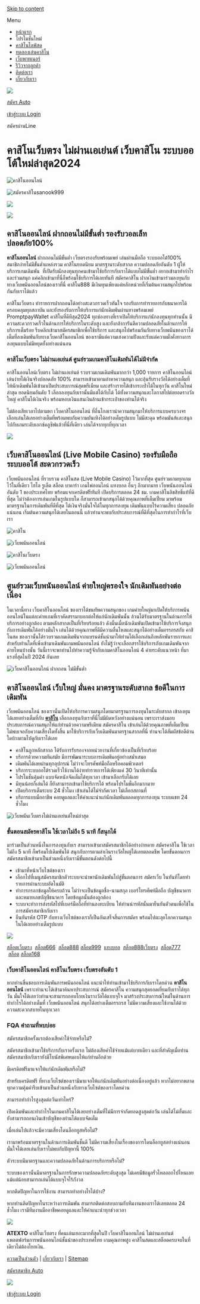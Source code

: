 [Skip to content](#content)

Menu

* [หน้าแรก](https://www.atexto.com/)
* โปรโมชั่นใหม่
* [คาสิโนไลฟ์สด](https://www.atexto.com/livecasino/)
* [ทดลองเล่นคาสิโน](https://www.atexto.com/demo-casino/)
* [เว็บพาทเนอร์](https://www.atexto.com/webpartner/)
* [รีวิวจากลูกค้า](https://www.atexto.com/reviews/)
* [ติดต่อเรา](https://www.atexto.com/contactme/)
* [เกี่ยวกับเรา](https://www.atexto.com/aboutme/)

[![](https://www.atexto.com/wp-content/uploads/2024/03/cropped-atexto_logo.png)](https://www.atexto.com/)

[สมัคร Auto](https://member.sanook999.com/register)

[เข้าสู่ระบบ Login](https://member.sanook999.com/login)

สมัครผ่านLine

คาสิโนเว็บตรง ไม่ผ่านเอเย่นต์ เว็บคาสิโน ระบบออโต้ใหม่ล่าสุด2024
================================================================

![คาสิโนออนไลน์](https://www.atexto.com/wp-content/uploads/2024/03/atexto_01.jpg)

![สมัครคาสิโนsanook999](https://www.atexto.com/wp-content/uploads/2024/01/registerimage_01.gif)

![](https://www.atexto.com/wp-content/uploads/2024/03/atexto_02.jpg)

![](https://www.atexto.com/wp-content/uploads/2024/03/atexto_03.jpg)

คาสิโนออนไลน์ ฝากถอนไม่มีขั้นต่ำ รองรับวอลเล็ท ปลอดภัย100%
----------------------------------------------------------

**คาสิโนออนไลน์** ฝากถอนไม่มีขั้นต่ำ เว็บตรงรองรับพร้อมเพย์ เล่นผ่านมือถือ ระบบออโต้100% สมาชิกง่ายไม่มีขั้นต่ำแหล่งรวม คาสิโนยอดนิยม มาตรฐานระดับสากล ความปลอดภัยอันดับ 1 ผู้ให้บริการเกมเดิมพัน  ที่เปิดรับนักลงทุนทุกคนเข้ามาใช้บริการกับเราได้แบบไม่มีขั้นต่ำ อยากเข้ามาทำกำไรและร่วมสนุก แค่คลิกเข้ามาที่นี่ก็พร้อมใช้บริการได้เลยทันที สมัครคาสิโน ฝากเงินเข้ามาร่วมลงทุนกับทางเว็บพนันออนไลน์ของเราที่นี่ คาสิโน888 มีเงินทุนเพียงแค่หลักหน่วยก็เริ่มต้นความสนุกไปพร้อมกันกับเราได้แล้ว 

คาสิโนเว็บตรง ทำรายการฝากถอนได้อย่างสะดวกรวดเร็วทันใจ รองรับการทำรายการกับธนาคารได้ครอบคลุมทุกสถาบัน และยังรองรับการให้บริการแก่นักเดิมพันผ่านทางพร้อมเพย์ PromptpayWallet คาสิโนที่ดีทีสุด2024 ทุกช่องทางที่เราเปิดให้บริการแก่นักลงทุนทุกท่านนั้น มีความสะดวกรวดเร็วในด้านการให้บริการในระดับสูง และยังกล้าการันตีความปลอดภัยในด้านการให้บริการเต็มร้อย รีบคลิกเข้ามาสมัครสมาชิกเพื่อใช้บริการ และสนุกไปพร้อมกันกับทางเว็บพนันของเราได้เต็มที่ลงเดิมพันกับทางเว็บคาสิโนออนไลน์ ของเรามีแต่ความเฮงความปังและรับแต่ความมั่งคั่งทางการลงทุนแบบไม่มีหยุดยั้งอย่างแน่นอน

### คาสิโนเว็บตรง ไม่ผ่านเอเย่นต์ ศูนย์รวมเกมคาสิโนเดิมพันได้ไม่มีจำกัด

คาสิโนออนไลน์เว็บตรง ไม่ผ่านเอเย่นต์ รวบรวมเกมเดิมพันมากกว่า 1,000 รายการ คาสิโนออนไลน์ เล่นง่ายได้เงินจริงปลอดภัย 100% สามารถเข้ามาตามล่าหาความสนุก และลุ้นรับรางวัลได้อย่างเต็มที่ให้นักเดิมพันได้เข้ามาเปิดประสบการณ์สุดพรีเมียม และสร้างรายได้เข้ากระเป๋าได้ในทุกวัน คาสิโนใหม่ล่าสุด ยอดนิยมอันดับ 1 เลือกลงทุนกับเรานั้นมีแต่ได้กับได้ ได้ทั้งความสนุกและโอกาสไปต่อยอดรางวัลใหญ่ คาสิโนได้เงินจริง พร้อมหอบเงินแสนเงินล้านเข้ากระเป๋าของท่านได้จริง 

ไม่ต้องเสียเวลาไปตามหา เว็บคาสิโนออนไลน์ ที่อื่นไกลเรานำความสนุกมาให้บริการแบบครบวงจร เลือกเล่นได้เลยอย่างเต็มที่พร้อมพบกับความบันเทิงได้อย่างเต็มรูปแบบ ไม่มีสะดุด พร้อมมันส์และสนุกไปกับเกมระดับเอกซ์คลูซิฟแล้วที่นี่ที่เดียว เล่นได้จากทุกที่ทุกเวลา

[![](https://www.atexto.com/wp-content/uploads/2024/03/atexto_04.jpg)](https://www.atexto.com/)

เว็บคาสิโนออนไลน์ (Live Mobile Casino) รองรับมือถือ ระบบออโต้ สะดวกรวดเร็ว
--------------------------------------------------------------------------

เว็บพนันออนไลน์ ที่รวบรวม คาสิโนสด (Live Mobile Casino) ไว้มากที่สุด ศูนย์รวมเกมทุกเกมไว้ในที่เดียว ไฮโล รูเล็ต สล็อต บาคาร่า เกมไพ่ออนไลน์ แทงบอล อื่นๆ อีกมากมาย เว็บพนันออนไลน์อันดับ 1 ของประเทศไทย พร้อมแจกเครดิตฟรีทันที เปิดบริการตลอด 24 ชม. เกมคาสิโนลิขสิทธิ์แท้ที่ดีที่สุด ไม่ว่าต้องการเล่นเกมในรูปแบบใด ก็สามารถเข้ามาสนุกได้ด้วยคุณภาพที่เต็มเปี่ยม มาพร้อมมาตรฐานในการเดิมพันที่ดีที่สุด ได้เงินจริงมั่นใจได้ในทุกการลงทุน เดิมพันแบบไร้ความเสี่ยง ปลอดภัยแน่นอน เริ่มต้นความสนุกได้เลยในตอนนี้ แล้วท่านจะพบกับประสบการณ์ที่ดีที่สุดในการทำกำไรที่เว็บเรา

![คาสิโน](https://www.atexto.com/wp-content/uploads/2024/03/atexto_06.jpg)

![เว็บพนันออนไลน์](https://www.atexto.com/wp-content/uploads/2024/03/atexto_08.jpg)

![คาสิโนเว็บตรง](https://www.atexto.com/wp-content/uploads/2024/03/atexto_07-1024x538.jpg)

![เว็บพนันออนไลน์](https://www.atexto.com/wp-content/uploads/2024/03/atexto_09.jpg)

ศูนย์รวมเว็บพนันออนไลน์ ค่ายใหญ่ครองใจ นักเดิมพันอย่างต่อเนื่อง
---------------------------------------------------------------

ในเวลานี้ทาง เว็บคาสิโนออนไลน์ ของเราได้ขนทัพความสนุกของ เกมค่ายใหญ่มาเปิดให้บริการพนันออนไลน์ในแต่ละค่ายเกมที่เราคัดสรรมาบอกต่อให้แก่นักเดิมพันนั้น ล้วนได้รับมาตรฐานในด้านการให้บริการอย่างถูกต้อง ตามหลักสากลเป็นที่เรียบร้อยแล้ว ดังนั้นเมื่อนักเดิมพันเปิดเข้ามาใช้บริการจึงสนุกกับการเดิมพันได้อย่างมั่นใจ เล่นได้ด้วยคุณภาพที่ดีมีความลื่นไหลและสนุกได้อย่างเต็มอรรถรสกับ คาสิโนสด ของเรานั้นได้รวบรวมเกมเดิมพันจากแบรนด์ชั้นนำมาให้ท่านได้เลือกเล่นถึงหลักพันรายการและสำหรับท่านใดที่เพิ่งเข้ามาเดิมพันเกมพนันออนไลน์ ยังไม่รู้ว่าจะเลือกสรรใช้บริการกับเกมเดิมพันจากค่ายไหนบ้างนั้น วันนี้เราจะพาท่านไปทำความรู้จักกับเกมคาสิโนออนไลน์ 4 ค่ายระดับแนวหน้า ที่มาแรงที่สุดในปี 2024 กันเลย

![เว็บคาสิโนออนไลน์ ฝากถอน ไม่มีขั้นต่ำ](https://www.atexto.com/wp-content/uploads/2024/03/atexto_10.jpg)

คาสิโนออนไลน์ เว็บใหญ่ มั่นคง มาตรฐานระดับสากล ข้อดีในการเดิมพัน
----------------------------------------------------------------

เว็บพนันออนไลน์ ของเรานั้นเปิดให้บริการความสนุกโดยมาตรฐานการลงทุนในระดับสากล เข้าลงทุนได้เลยอย่างเต็มที่กับ [**คาสิโน**](https://www.atexto.com/) เลือกลงทุนกับเราที่นี่ไม่มีผิดหวังอย่างแน่นอน เพราะเราส่งมอบประสบการณ์ความสนุกให้แก่ท่านด้วยความพรีเมียม สมัครคาสิโน เข้าเล่นได้ด้วยคุณภาพที่เต็มเปี่ยม ไม่พบเจอกับความเสี่ยงใดทั้งสิ้น มาใช้บริการกับเว็บเดิมพันมาตรฐานสากลที่นี่ ท่านจะได้สัมผัสข้อดีด้านใดบ้างตามไปดูกับเราได้เลย

* คาสิโนถูกหลักสากล ได้รับการรับรองจากหน่วยงานที่เกี่ยวข้องเป็นที่เรียบร้อย
* บริการด้วยความทันสมัย มีการพัฒนาระบบการเดิมพันอยู่อย่างสม่ำเสมอ
* เดิมพันได้เลยผ่านทุกอุปกรณ์ ไม่ว่าจะโทรศัพท์มือถือหรือคอมพิวเตอร์
* บริการระบบออโต้รวดเร็วใช้งานได้ง่ายทำรายการได้เพียงแค่ 30 วินาทีเท่านั้น
* โปรโมชั่นคุ้มค่า แบบจัดหนักจัดเต็มได้ทุกเวลา เข้ามาเลือกรับได้เลย
* มีทุนน้อยก็เล่นได้ ก็ยังสามารถเข้ามาใช้บริการได้ พร้อมโปรโมชั่นอีกมากมาย
* เปิดบริการเต็มระบบ 24 ชั่วโมง เข้าเล่นได้ไม่จำกัดเวลา ไม่เลือกสถานที่
* บริการแบบมืออาชีพ คอยดูแลและให้คำแนะนำแก่นักเดิมพันตลอดทุกการลงทุน ระบบแชท 24 ชั่วโมง

![เว็บพนันเว็บตรงไม่ผ่านเอเย่นต์ใหม่ล่าสุด](https://www.atexto.com/wp-content/uploads/2024/03/atexto_11.jpg)

### ขั้นตอนสมัครคาสิโน ใช้เวลาไม่ถึง 5 นาที ก็สนุกได้

มาร่วมเป็นส่วนหนึ่งในการลงทุนกับเร สามารถเข้ามาสมัครสมาชิกได้อย่างง่ายดาย สมัครคาสิโน ใช้เวลาไม่ถึง 5 นาที ก็พร้อมไปเดิมพันได้ สนุกกับการตามล่าเงินรางวัลใหญ่ได้เลยตลอดชีพ โดยขั้นตอนการสมัครสมาชิกเข้ามาเป็นส่วนหนึ่งกับเรามีขั้นตอนดังต่อไปนี้

* เข้ามาที่หน้าเว็บไซต์ของเรา
* เลือกไปที่เมนูสมัครสมาชิกตัวระบบจะนำพานักเดิมพันไปสู่ขั้นตอนการ สมัครเว็บ ในทันทีโดยทำรายการผ่านระบบอัตโนมัติ
* ทำการกรอกข้อมูลให้ครบถ้วน ไม่ว่าจะเป็นข้อมูลชื่อ-นามสกุล เบอร์โทรศัพท์มือถือ บัญชีธนาคารและหมายเลขบัญชีธนาคาร โดยข้อมูลนั้นต้องถูกต้อง
* ระบบจะทำการส่งรหัสไปที่เบอร์มือถือที่ท่านลงทะเบียน ให้ท่านนำรหัสนั้นมายืนยันตัวตนเพื่อใช้ในการสมัครสมาชิกกับเรา
* ยืนยันรหัส OTP กับทางเว็บไซต์ของเราก็เป็นอันเสร็จสิ้นการสมัคร พร้อมไปตะลุยโลกความสนุกในได้เลยอย่างเต็มรูปแบบ

![](https://www.atexto.com/wp-content/uploads/2024/03/atexto_05.jpg)

[สล็อตเว็บตรง](https://succycrafts.com/ "สล็อตเว็บตรง")  [สล็อต666](https://reaperscanstr.com/ "สล็อต666")  [สล็อต888](https://www.ggkids.com/ "สล็อต888") [สล็อต999](https://topmexicanspots.com/ "สล็อต999")  [แทงบอล](https://www.fritzdietlicerink.com/)  [สล็อต888เว็บตรง](https://hswaynepets.org/)  [สล็อต777](https://palette-sf.com/)  [สล็อต](http://avca-sj.org/) [สล็อต168](https://www.stoneponylondon.net/) 

### เว็บคาสิโนออนไลน์ คาสิโนเว็บตรง เว็บตรงอันดับ 1

หากท่านชื่นชอบการเดิมพันการพนันออนไลน์ แนะนำให้ท่านเข้ามาใช้บริการกับเราโดยด่วน **คาสิโนออนไลน์** เพราะท่านจะได้เข้ามาค้นหาประสบการณ์ สมัครคาสิโน ความสนุกสุดยอดเยี่ยมกับเราได้ทุกวัน มั่นใจได้เลยว่าท่านจะสามารถกอบโกยเงินรางวัลได้แบบจุใจ มาสร้างประสบการณ์ใหม่ในด้านการทำกำไรได้อย่างเต็มที่ เว็บพนันออนไลน์ สนุกได้อย่างเต็มอรรถรส ไม่มีความเสี่ยงและใช้งานได้ด้วยความสะดวกสบายในทุกเวลา

### FQA คำถามที่พบบ่อย

สมัครสมาชิกครั้งแรกต้องเสียค่าใช้จ่ายหรือไม่?

สมัครสมาชิกเข้ามาใช้บริการกับเราครั้งแรก ไม่ต้องเสียค่าใช้จ่ายแม้แต่บาทเดียว และที่สำคัญเมื่อท่านสมัครสมาชิกกับเรายังมีโบนัสพิเศษมอบให้แก่ท่านอีกด้วย

มีเครดิตฟรีมาแจกให้แก่นักเดิมพันหรือไม่?

สำหรับเครดิตฟรี ที่ทางเว็บไซต์ของเรามีมาแจกให้แก่นักเดิมพันอย่างต่อเนื่องอยู่แล้ว หากไม่อยากพลาดทุกความคุ้มค่ารีบเข้ามาเป็นส่วนหนึ่งกับทางเว็บไซต์ของเราโดยด่วน

สามารถทำกำไรสูงสุดต่อวันเท่าไหร่?

เปิดเดิมพันและทำกำไรในเกมคาสิโนได้เลยอย่างเต็มที่ไม่มีการจำกัดยอดสูงสุดต่อวัน เล่นได้ไม่อั้นและยังสามารถถอนเงินเข้าบัญชีของท่านได้แบบจัดเต็ม

เมื่อเล่นไปแล้วจะมีความเสี่ยงโดนล็อกยูสหรือไม่?

เรามาพร้อมมาตรฐานในด้านการเดิมพันชั้นดี ไม่มีความเสี่ยงในเรื่องของการโดนล็อกยูสอย่างแน่นอน มั่นใจได้เลยเล่นกับเราไม่พบกับปัญหานี้ 100%

ตัวระบบมีมาตรฐานและความปลอดภัยในด้านการบริการหรือไม่?

ระบบของเรานั้นมีมาตรฐานในการรักษาความปลอดภัยระดับสูงสุด ไม่เคยมีข้อมูลรั่วไหลออกไปไหนเลยแม้แต่น้อยสามารถเล่นได้แบบจุใจไร้กังวล

หากติดปัญหาในการใช้งาน สามารถทำอย่างไรได้บ้าง?

หากท่านติดปัญหาในระหว่างการเดิมพัน สามารถติดต่อสอบถามกับทีมงานของเราได้เลยตลอด 24 ชั่วโมง เรามีทีมงานมืออาชีพคอยดูแลและให้คำแนะนำทุกช่วงเวลา

[![](https://www.atexto.com/wp-content/uploads/2024/03/cropped-atexto_logo.png)](https://www.atexto.com/)

**ATEXTO** คาสิโนเว็บตรง ที่คนเล่นเยอะมากที่สุดในปี เว็บคาสิโนออนไลน์ ไม่ผ่านเอเย่นต์ แพลตฟอร์มการพนันออนไลน์ชั้นนำของประเทศไทย เกมคุณภาพสูง คาสิโนสดและสล็อตครบจบในที่เดียวไม่ต้องโยกเงิน.

[ความเป็นส่วนตัว](https://www.atexto.com/privacy) | [เกี่ยวกับเรา](https://www.atexto.com/aboutme/) | [Sitemap](https://www.atexto.com/sitemap_index.xml)

[สมัครสมาชิก Auto](https://member.sanook999.com/register)

![](https://www.atexto.com/wp-content/uploads/2023/11/LINE_New_App_Icon_2020-12.png.png)

[เข้าสู่ระบบ Login](https://member.sanook999.com/login)